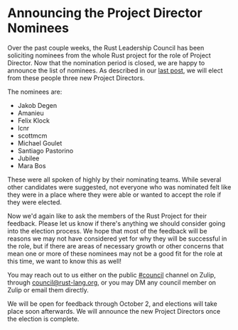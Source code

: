 # Announcing the Project Director Nominees

Over the past couple weeks, the Rust Leadership Council has been soliciting nominees from the whole Rust project for the role of Project Director.
Now that the nomination period is closed, we are happy to announce the list of nominees.
As described in our [last post], we will elect from these people three new Project Directors.

The nominees are:

- Jakob Degen
- Amanieu
- Felix Klock
- lcnr
- scottmcm
- Michael Goulet
- Santiago Pastorino
- Jubilee
- Mara Bos

These were all spoken of highly by their nominating teams.
While several other candidates were suggested, not everyone who was nominated felt like they were in a place where they were able or wanted to accept the role if they were elected.

Now we'd again like to ask the members of the Rust Project for their feedback.
Please let us know if there's anything we should consider going into the election process.
We hope that most of the feedback will be reasons we may not have considered yet for why they will be successful in the role, but if there are areas of necessary growth or other concerns that mean one or more of these nominees may not be a good fit for the role at this time, we want to know this as well!

You may reach out to us either on the public [#council] channel on Zulip, through <council@rust-lang.org>, or you may DM any council member on Zulip or email them directly.

We will be open for feedback through October 2, and elections will take place soon afterwards.
We will announce the new Project Directors once the election is complete.

[last post]: https://blog.rust-lang.org/2023/08/30/electing-new-project-directors.html
[#council]: https://rust-lang.zulipchat.com/#narrow/stream/392734-council
